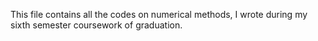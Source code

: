 This file contains all the codes on numerical methods, I wrote during my sixth semester coursework of graduation.